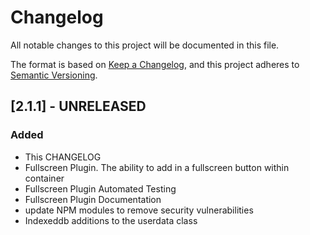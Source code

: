 
# Changelog
All notable changes to this project will be documented in this file.

The format is based on [Keep a Changelog](https://keepachangelog.com/en/1.0.0/),
and this project adheres to [Semantic Versioning](https://semver.org/spec/v2.0.0.html).

## [2.1.1] - UNRELEASED
### Added
- This CHANGELOG
- Fullscreen Plugin. The ability to add in a fullscreen button within container
- Fullscreen Plugin Automated Testing
- Fullscreen Plugin Documentation
- update NPM modules to remove security vulnerabilities
- Indexeddb additions to the userdata class

